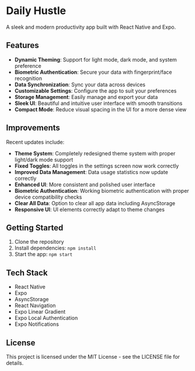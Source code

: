 # Daily Hustle

A sleek and modern productivity app built with React Native and Expo.

## Features

- **Dynamic Theming**: Support for light mode, dark mode, and system preference
- **Biometric Authentication**: Secure your data with fingerprint/face recognition
- **Data Synchronization**: Sync your data across devices
- **Customizable Settings**: Configure the app to suit your preferences
- **Storage Management**: Easily manage and export your data
- **Sleek UI**: Beautiful and intuitive user interface with smooth transitions
- **Compact Mode**: Reduce visual spacing in the UI for a more dense view

## Improvements

Recent updates include:

- **Theme System**: Completely redesigned theme system with proper light/dark mode support
- **Fixed Toggles**: All toggles in the settings screen now work correctly
- **Improved Data Management**: Data usage statistics now update correctly
- **Enhanced UI**: More consistent and polished user interface
- **Biometric Authentication**: Working biometric authentication with proper device compatibility checks
- **Clear All Data**: Option to clear all app data including AsyncStorage
- **Responsive UI**: UI elements correctly adapt to theme changes

## Getting Started

1. Clone the repository
2. Install dependencies: `npm install`
3. Start the app: `npm start`

## Tech Stack

- React Native
- Expo
- AsyncStorage
- React Navigation
- Expo Linear Gradient
- Expo Local Authentication
- Expo Notifications

## License

This project is licensed under the MIT License - see the LICENSE file for details. 
